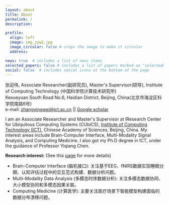 ```yaml
---
layout: about
title: About
permalink: /
description: 

profile:
  align: left
  image: img_zyw2.jpg
  image_circular: false # crops the image to make it circular
  address: 

news: true  # includes a list of news items
selected_papers: false # includes a list of papers marked as "selected={true}"
social: false  # includes social icons at the bottom of the page
---
```


张迎伟, Associate Researcher(副研究员), Master's Supervisor(硕导), Institute of Computing Technology (中国科学院计算技术研究所)<br>
Kexueyuan South Road No.6, Haidian District, Beijing, China(北京市海淀区科学院南路6号)<br>
e-mail: zhangyingwei@ict.ac.cn || [Google scholar](https://scholar.google.com.sg/citations?user=7UEqgLcAAAAJ&hl=zh-CN)<br>

I am an Associate Researcher and Master's Supervisor at IResearch Center for Ubiquitous Computing Systems (CUbiCS), [Institute of Computing Technology (ICT)](http://www.ict.ac.cn/), Chinese Academy of Sciences, Beijing, China. My interest areas include Brain-Computer Interface, Multi-Modality Signal Analysis, and Computing Medicine. I also got my Ph.D degree in ICT, under the guidance of Professor Yiqiang Chen.


**Research interest:** (See this [page](https://ywzhang.cn/research/) for more details)
- Brain-Computer Interface (脑机接口): 关注基于EEG、fNIRS数据实现睡眠分期、认知评估过程中的交互范式构建、数据分析问题。
- Multi-Modality Data Analysis (多模态时序数据分析): 关注多模态数据协同、大小模型协同和多模态因果关联。
- Computing Medicine (计算医学): 主要关注医疗场景下智能模型构建面临的数据分布漂移问题。
